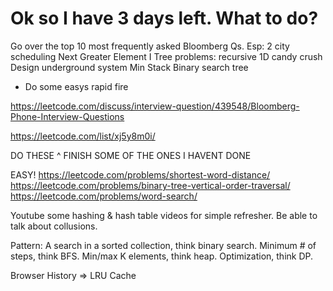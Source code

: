 

# Ok so I have 3 days left. What to do?


Go over the top 10 most frequently asked Bloomberg Qs.
Esp:
2 city scheduling 
Next Greater Element I
Tree problems: recursive 
1D candy crush
Design underground system
Min Stack
Binary search tree
+ Do some easys rapid fire 

https://leetcode.com/discuss/interview-question/439548/Bloomberg-Phone-Interview-Questions 

https://leetcode.com/list/xj5y8m0i/ 

DO THESE ^ FINISH SOME OF THE ONES I HAVENT DONE

EASY! 
https://leetcode.com/problems/shortest-word-distance/
https://leetcode.com/problems/binary-tree-vertical-order-traversal/ 
https://leetcode.com/problems/word-search/ 


Youtube some hashing & hash table videos for simple refresher.
Be able to talk about collusions. 


Pattern:
A search in a sorted collection, think binary search. Minimum # of steps, think BFS. Min/max K elements, think heap. Optimization, think DP. 

Browser History => LRU Cache
